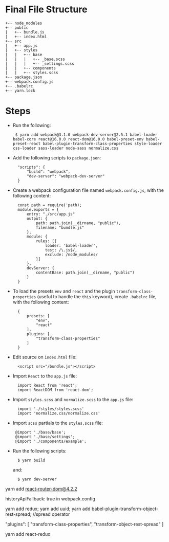<h1><a id="Final_File_Structure_0"></a>Final File Structure</h1>
<pre><code>+-- node_modules
+-- public
|   +-- bundle.js
|   +-- index.html
+-- src
|   +-- app.js
|   +-- styles
|   |   +-- base
|   |   |   +-- _base.scss
|   |   |   +-- _settings.scss
|   |   +-- components
|   |   +-- styles.scss 
+-- package.json
+-- webpack.config.js
+-- .babelrc
+-- yarn.lock
</code></pre>
<h1><a id="Steps_12"></a>Steps</h1>
<ul>
<li>
<p>Run the following:</p>
<pre><code> $ yarn add webpack@3.1.0 webpack-dev-server@2.5.1 babel-loader babel-core react@16.0.0 react-dom@16.0.0 babel-preset-env babel-preset-react babel-plugin-transform-class-properties style-loader css-loader sass-loader node-sass normalize.css
</code></pre>
</li>
<li>
<p>Add the following scripts to <code>package.json</code>:</p>
<pre><code>  &quot;scripts&quot;: {
      &quot;build&quot;: &quot;webpack&quot;,
      &quot;dev-server&quot;: &quot;webpack-dev-server&quot;
  }
</code></pre>
</li>
<li>
<p>Create a webpack configuration file named <code>webpack.config.js</code>, with the following content:</p>
<pre><code>  const path = require('path);
  module.exports = {
      entry: &quot;./src/app.js&quot;
      output: {
          path: path.join(__dirname, &quot;public&quot;),
          filename: &quot;bundle.js&quot;
      },
      module: {
          rules: [{
              loader: 'babel-loader',
              test: /\.js$/,
              exclude: /node_modules/
          }]
      },
      devServer: {
          contentBase: path.join(__dirname, &quot;public&quot;)
      }
  }
</code></pre>
</li>
<li>
 <p>To load the presets <code>env</code> and <code>react</code> and the plugin <code>transform-class-properties</code> (useful to handle the <code>this</code> keyword),  create <code>.babelrc</code> file, with the following content:</p>
<pre><code>  {
      presets: [
          &quot;env&quot;,
          &quot;react&quot;
      ],
      plugins: [
          &quot;transform-class-properties&quot;
      ]
  }
</code></pre>
</li>
<li>
<p>Edit source on <code>index.html</code> file:</p>
<pre><code>  &lt;script src=&quot;/bundle.js&quot;&gt;&lt;/script&gt;
</code></pre>
</li>
<li>
<p>Import <code>React</code> to the <code>app.js</code> file:</p>
<pre><code>  import React from 'react';
  import ReactDOM from 'react-dom';
</code></pre>
</li>
<li>
<p>Import <code>styles.scss</code>  and <code>normalize.scss</code> to the <code>app.js</code> file:</p>
<pre><code>  import './styles/styles.scss'
  import 'normalize.css/normalize.css'
</code></pre>
</li>
<li>
<p>Import <code>scss</code> partials to the <code>styles.scss</code> file:</p>
<pre><code> @import './base/base';
 @import './base/settings';
 @import './components/example';
</code></pre>
</li>
<li>
<p>Run the following scripts:</p>
<pre><code>  $ yarn build 
</code></pre>
<p>and:</p>
<pre><code>  $ yarn dev-server 
</code></pre>
</li>
</ul>

yarn add react-router-dom@4.2.2

historyApiFallback: true in webpack.config


yarn add redux;
yarn add uuid;
yarn add babel-plugin-transform-object-rest-spread; //spread operator

"plugins": [
    "transform-class-properties",
    "transform-object-rest-spread"
  ]

  yarn add react-redux